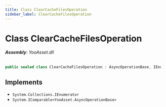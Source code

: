 ```yaml
---
title: Class ClearCacheFilesOperation
sidebar_label: ClearCacheFilesOperation
---
```

# Class ClearCacheFilesOperation


###### **Assembly**: YooAsset.dll

```csharp title="Declaration"
public sealed class ClearCacheFilesOperation : AsyncOperationBase, IEnumerator, IComparable<AsyncOperationBase>
```

## Implements

* `System.Collections.IEnumerator`
* `System.IComparable<YooAsset.AsyncOperationBase>`
